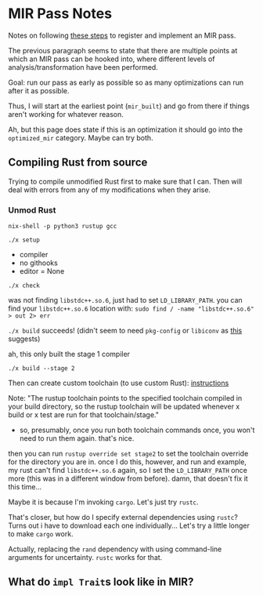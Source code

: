 # MIR Pass Notes

Notes on following [these
steps](https://rustc-dev-guide.rust-lang.org/mir/passes.html#implementing-and-registering-a-pass)
to register and implement an MIR pass. 

The previous paragraph seems to state that there are multiple points at which an
MIR pass can be hooked into, where different levels of analysis/transformation
have been performed. 

Goal: run our pass as early as possible so as many optimizations can run after
it as possible. 

Thus, I will start at the earliest point (`mir_built`) and go from there if
things aren't working for whatever reason. 

Ah, but this page does state if this is an optimization it should go into the
`optimized_mir` category. Maybe can try both. 

## Compiling Rust from source

Trying to compile unmodified Rust first to make sure that I can. Then will deal
with errors from any of my modifications when they arise.

### Unmod Rust

`nix-shell -p python3 rustup gcc`

`./x setup`

- compiler
- no githooks
- editor = None

`./x check`

was not finding `libstdc++.so.6`, just had to set `LD_LIBRARY_PATH`. you can find
your `libstdc++.so.6` location with: `sudo find / -name "libstdc++.so.6" > out 2> err`

`./x build` succeeds! (didn't seem to need `pkg-config` or `libiconv` as
[this](https://github.com/nataliepopescu/rust/blob/master/INSTALL.md#dependencies)
suggests)

ah, this only built the stage 1 compiler

`./x build --stage 2`

Then can create custom toolchain (to use custom Rust): 
[instructions](https://rustc-dev-guide.rust-lang.org/building/how-to-build-and-run.html#creating-a-rustup-toolchain)

Note: "The rustup toolchain points to the specified toolchain compiled in your
build directory, so the rustup toolchain will be updated whenever x build or x
test are run for that toolchain/stage."
- so, presumably, once you run both toolchain commands once, you won't need to
  run them again. that's nice.

then you can run `rustup override set stage2` to set the toolchain override for
the directory you are in. once I do this, however, and run and example, my rust
can't find `libstdc++.so.6` again, so I set the `LD_LIBRARY_PATH` once more
(this was in a different window from before). damn, that doesn't fix it this
time...

Maybe it is because I'm invoking `cargo`. Let's just try `rustc`. 

That's closer, but how do I specify external dependencies using `rustc`? Turns
out i have to download each one individually... Let's try a little longer to
make `cargo` work. 

Actually, replacing the `rand` dependency with using command-line arguments for
uncertainty. `rustc` works for that. 

## What do `impl Trait`s look like in MIR?







